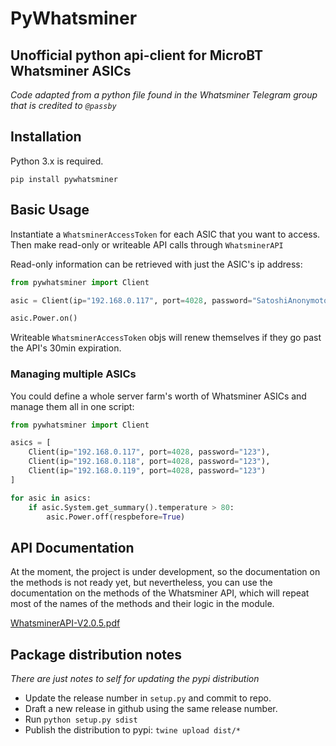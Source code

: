 # PyWhatsminer
Unofficial python api-client for MicroBT Whatsminer ASICs
---
_Code adapted from a python file found in the Whatsminer Telegram group that is credited to `@passby`_


## Installation
Python 3.x is required.

```
pip install pywhatsminer
```


## Basic Usage
Instantiate a `WhatsminerAccessToken` for each ASIC that you want to access. Then make read-only or writeable API calls through `WhatsminerAPI`

Read-only information can be retrieved with just the ASIC's ip address:

```python
from pywhatsminer import Client

asic = Client(ip="192.168.0.117", port=4028, password="SatoshiAnonymoto123")

asic.Power.on()
```

Writeable `WhatsminerAccessToken` objs will renew themselves if they go past the API's 30min expiration.


### Managing multiple ASICs
You could define a whole server farm's worth of Whatsminer ASICs and manage them all in one script:

```python
from pywhatsminer import Client

asics = [
    Client(ip="192.168.0.117", port=4028, password="123"),
    Client(ip="192.168.0.118", port=4028, password="123"),
    Client(ip="192.168.0.119", port=4028, password="123")
]

for asic in asics:
    if asic.System.get_summary().temperature > 80:
        asic.Power.off(respbefore=True)
```


## API Documentation
At the moment, the project is under development, so the documentation on the methods is not ready yet, but nevertheless, you can use the documentation on the methods of the Whatsminer API, which will repeat most of the names of the methods and their logic in the module.

[WhatsminerAPI-V2.0.5.pdf](docs/WhatsminerAPI-V2.0.5.pdf)


## Package distribution notes
_There are just notes to self for updating the pypi distribution_
* Update the release number in `setup.py` and commit to repo.
* Draft a new release in github using the same release number.
* Run `python setup.py sdist`
* Publish the distribution to pypi: `twine upload dist/*`

